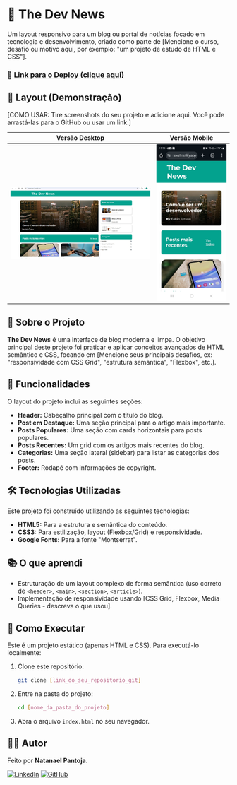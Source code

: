 # 📰 The Dev News

Um layout responsivo para um blog ou portal de notícias focado em tecnologia e desenvolvimento, criado como parte de [Mencione o curso, desafio ou motivo aqui, por exemplo: "um projeto de estudo de HTML e CSS"].

### 🔗 [Link para o Deploy (clique aqui)](https://thedevnews1.netlify.app/)

## 🎨 Layout (Demonstração)

[COMO USAR: Tire screenshots do seu projeto e adicione aqui. Você pode arrastá-las para o GitHub ou usar um link.]

|                        Versão Desktop                         |                        Versão Mobile                        |
| :-----------------------------------------------------------: | :---------------------------------------------------------: |
| ![Imagem da versão desktop do site](./img/readme/desktop.jpg) | ![Imagem da versão mobile do site](./img/readme/mobile.jpg) |

## 📖 Sobre o Projeto

**The Dev News** é uma interface de blog moderna e limpa. O objetivo principal deste projeto foi praticar e aplicar conceitos avançados de HTML semântico e CSS, focando em [Mencione seus principais desafios, ex: "responsividade com CSS Grid", "estrutura semântica", "Flexbox", etc.].

## 🚀 Funcionalidades

O layout do projeto inclui as seguintes seções:

- **Header:** Cabeçalho principal com o título do blog.
- **Post em Destaque:** Uma seção principal para o artigo mais importante.
- **Posts Populares:** Uma seção com cards horizontais para posts populares.
- **Posts Recentes:** Um grid com os artigos mais recentes do blog.
- **Categorias:** Uma seção lateral (sidebar) para listar as categorias dos posts.
- **Footer:** Rodapé com informações de copyright.

## 🛠️ Tecnologias Utilizadas

Este projeto foi construído utilizando as seguintes tecnologias:

- **HTML5:** Para a estrutura e semântica do conteúdo.
- **CSS3:** Para estilização, layout (Flexbox/Grid) e responsividade.
- **Google Fonts:** Para a fonte "Montserrat".

## 📚 O que aprendi

- Estruturação de um layout complexo de forma semântica (uso correto de `<header>`, `<main>`, `<section>`, `<article>`).
- Implementação de responsividade usando [CSS Grid, Flexbox, Media Queries - descreva o que usou].


## 🏃 Como Executar

Este é um projeto estático (apenas HTML e CSS). Para executá-lo localmente:

1.  Clone este repositório:
    ```bash
    git clone [link_do_seu_repositorio_git]
    ```
2.  Entre na pasta do projeto:
    ```bash
    cd [nome_da_pasta_do_projeto]
    ```
3.  Abra o arquivo `index.html` no seu navegador.

## 👨‍💻 Autor

Feito por **Natanael Pantoja**.

[![LinkedIn](https://img.shields.io/badge/LinkedIn-0077B5?style=for-the-badge&logo=linkedin&logoColor=white)](https://www.linkedin.com/in/natanael-pantoja-a998862b2/)
[![GitHub](https://img.shields.io/badge/GitHub-181717?style=for-the-badge&logo=github&logoColor=white)](https://github.com/NatanPantoja)
